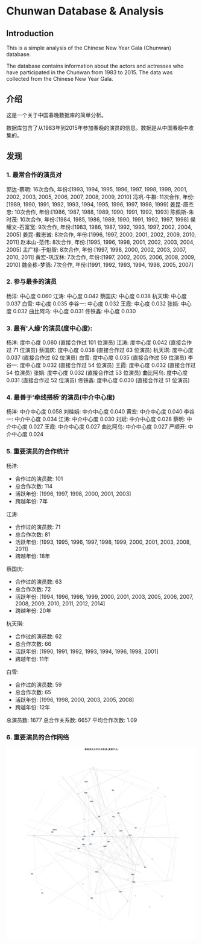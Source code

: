 # Chunwan Database & Analysis

## Introduction

This is a simple analysis of the Chinese New Year Gala (Chunwan) database. 

The database contains information about the actors and actresses who have participated in the Chunwan from 1983 to 2015. The data was collected from the Chinese New Year Gala.

## 介绍

这是一个关于中国春晚数据库的简单分析。

数据库包含了从1983年到2015年参加春晚的演员的信息。数据是从中国春晚中收集的。

## 发现

### 1. 最常合作的演员对

郭达-蔡明: 16次合作, 年份:[1993, 1994, 1995, 1996, 1997, 1998, 1999, 2001, 2002, 2003, 2005, 2006, 2007, 2008, 2009, 2010]
冯巩-牛群: 11次合作, 年份:[1989, 1990, 1991, 1992, 1993, 1994, 1995, 1996, 1997, 1998, 1999]
姜昆-唐杰忠: 10次合作, 年份:[1986, 1987, 1988, 1989, 1990, 1991, 1992, 1993]
陈佩斯-朱时茂: 10次合作, 年份:[1984, 1985, 1986, 1989, 1990, 1991, 1992, 1997, 1998]
侯耀文-石富宽: 9次合作, 年份:[1983, 1986, 1987, 1992, 1993, 1997, 2002, 2004, 2005]
姜昆-戴志诚: 8次合作, 年份:[1996, 1997, 2000, 2001, 2002, 2009, 2010, 2011]
赵本山-范伟: 8次合作, 年份:[1995, 1996, 1998, 2001, 2002, 2003, 2004, 2005]
孟广禄-于魁智: 8次合作, 年份:[1997, 1998, 2000, 2002, 2003, 2007, 2010, 2011]
黄宏-巩汉林: 7次合作, 年份:[1997, 2002, 2005, 2006, 2008, 2009, 2010]
魏金栋-梦鸽: 7次合作, 年份:[1991, 1992, 1993, 1994, 1998, 2005, 2007]


### 2. 参与最多的演员

杨洋: 中心度 0.060
江涛: 中心度 0.042
蔡国庆: 中心度 0.038
杭天琪: 中心度 0.037
白雪: 中心度 0.035
李谷一: 中心度 0.032
王霞: 中心度 0.032
张娟: 中心度 0.032
曲比阿乌: 中心度 0.031
佟铁鑫: 中心度 0.030

### 3. 最有'人缘'的演员(度中心度):

杨洋: 度中心度 0.060 (直接合作过 101 位演员)
江涛: 度中心度 0.042 (直接合作过 71 位演员)
蔡国庆: 度中心度 0.038 (直接合作过 63 位演员)
杭天琪: 度中心度 0.037 (直接合作过 62 位演员)
白雪: 度中心度 0.035 (直接合作过 59 位演员)
李谷一: 度中心度 0.032 (直接合作过 54 位演员)
王霞: 度中心度 0.032 (直接合作过 54 位演员)
张娟: 度中心度 0.032 (直接合作过 53 位演员)
曲比阿乌: 度中心度 0.031 (直接合作过 52 位演员)
佟铁鑫: 度中心度 0.030 (直接合作过 51 位演员)

### 4. 最善于'牵线搭桥'的演员(中介中心度)

杨洋: 中介中心度 0.058
刘桂娟: 中介中心度 0.040
黄宏: 中介中心度 0.040
李谷一: 中介中心度 0.034
江涛: 中介中心度 0.030
刘斌: 中介中心度 0.028
蔡明: 中介中心度 0.027
王霞: 中介中心度 0.027
曲比阿乌: 中介中心度 0.027
严顺开: 中介中心度 0.024

### 5. 重要演员的合作统计

杨洋:
- 合作过的演员数: 101
- 总合作次数: 114
- 活跃年份: [1996, 1997, 1998, 2000, 2001, 2003]
- 跨越年份: 7年

江涛:
- 合作过的演员数: 71
- 总合作次数: 81
- 活跃年份: [1993, 1995, 1996, 1997, 1998, 1999, 2000, 2001, 2003, 2008, 2011]
- 跨越年份: 18年

蔡国庆:
- 合作过的演员数: 63
- 总合作次数: 72
- 活跃年份: [1994, 1996, 1998, 1999, 2000, 2001, 2003, 2005, 2006, 2007, 2008, 2009, 2010, 2011, 2012, 2014]
- 跨越年份: 20年

杭天琪:
- 合作过的演员数: 62
- 总合作次数: 66
- 活跃年份: [1990, 1991, 1992, 1993, 1994, 1996, 1998, 2001]
- 跨越年份: 11年

白雪:
- 合作过的演员数: 59
- 总合作次数: 65
- 活跃年份: [1996, 1998, 2000, 2003, 2005, 2008]
- 跨越年份: 12年

总演员数: 1677
总合作关系数: 6657
平均合作次数: 1.09

### 6. 重要演员的合作网络

![重要演员的合作网络](./relationship_graph.png)